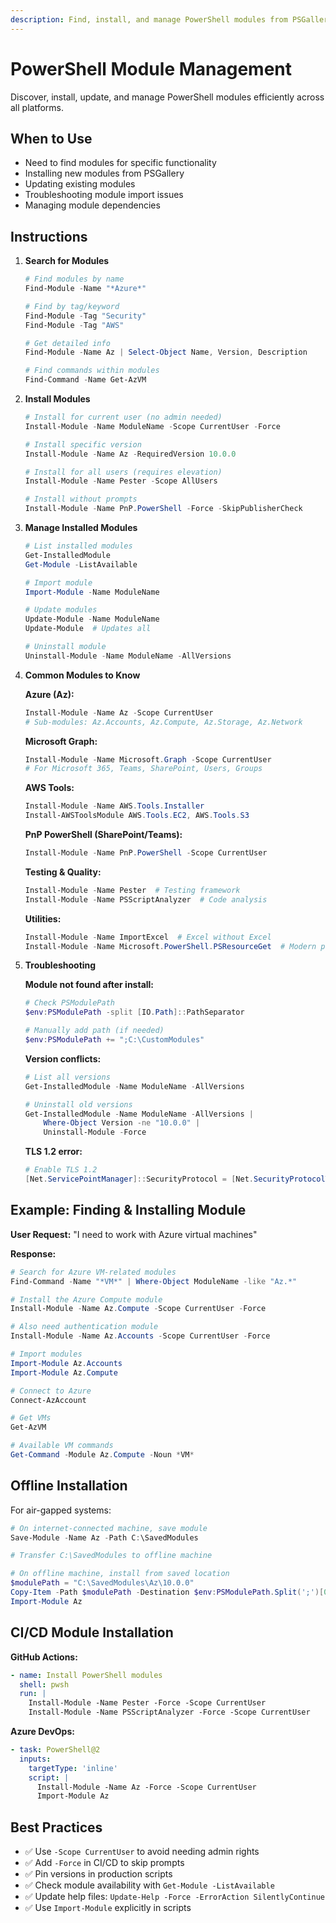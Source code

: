 ```yaml
---
description: Find, install, and manage PowerShell modules from PSGallery or other sources
---
```


# PowerShell Module Management

Discover, install, update, and manage PowerShell modules efficiently across all platforms.

## When to Use

- Need to find modules for specific functionality
- Installing new modules from PSGallery
- Updating existing modules
- Troubleshooting module import issues
- Managing module dependencies

## Instructions

1. **Search for Modules**
   ```powershell
   # Find modules by name
   Find-Module -Name "*Azure*"

   # Find by tag/keyword
   Find-Module -Tag "Security"
   Find-Module -Tag "AWS"

   # Get detailed info
   Find-Module -Name Az | Select-Object Name, Version, Description

   # Find commands within modules
   Find-Command -Name Get-AzVM
   ```

2. **Install Modules**
   ```powershell
   # Install for current user (no admin needed)
   Install-Module -Name ModuleName -Scope CurrentUser -Force

   # Install specific version
   Install-Module -Name Az -RequiredVersion 10.0.0

   # Install for all users (requires elevation)
   Install-Module -Name Pester -Scope AllUsers

   # Install without prompts
   Install-Module -Name PnP.PowerShell -Force -SkipPublisherCheck
   ```

3. **Manage Installed Modules**
   ```powershell
   # List installed modules
   Get-InstalledModule
   Get-Module -ListAvailable

   # Import module
   Import-Module -Name ModuleName

   # Update modules
   Update-Module -Name ModuleName
   Update-Module  # Updates all

   # Uninstall module
   Uninstall-Module -Name ModuleName -AllVersions
   ```

4. **Common Modules to Know**

   **Azure (Az):**
   ```powershell
   Install-Module -Name Az -Scope CurrentUser
   # Sub-modules: Az.Accounts, Az.Compute, Az.Storage, Az.Network
   ```

   **Microsoft Graph:**
   ```powershell
   Install-Module -Name Microsoft.Graph -Scope CurrentUser
   # For Microsoft 365, Teams, SharePoint, Users, Groups
   ```

   **AWS Tools:**
   ```powershell
   Install-Module -Name AWS.Tools.Installer
   Install-AWSToolsModule AWS.Tools.EC2, AWS.Tools.S3
   ```

   **PnP PowerShell (SharePoint/Teams):**
   ```powershell
   Install-Module -Name PnP.PowerShell -Scope CurrentUser
   ```

   **Testing & Quality:**
   ```powershell
   Install-Module -Name Pester  # Testing framework
   Install-Module -Name PSScriptAnalyzer  # Code analysis
   ```

   **Utilities:**
   ```powershell
   Install-Module -Name ImportExcel  # Excel without Excel
   Install-Module -Name Microsoft.PowerShell.PSResourceGet  # Modern package mgmt
   ```

5. **Troubleshooting**

   **Module not found after install:**
   ```powershell
   # Check PSModulePath
   $env:PSModulePath -split [IO.Path]::PathSeparator

   # Manually add path (if needed)
   $env:PSModulePath += ";C:\CustomModules"
   ```

   **Version conflicts:**
   ```powershell
   # List all versions
   Get-InstalledModule -Name ModuleName -AllVersions

   # Uninstall old versions
   Get-InstalledModule -Name ModuleName -AllVersions |
       Where-Object Version -ne "10.0.0" |
       Uninstall-Module -Force
   ```

   **TLS 1.2 error:**
   ```powershell
   # Enable TLS 1.2
   [Net.ServicePointManager]::SecurityProtocol = [Net.SecurityProtocolType]::Tls12
   ```

## Example: Finding & Installing Module

**User Request:** "I need to work with Azure virtual machines"

**Response:**
```powershell
# Search for Azure VM-related modules
Find-Command -Name "*VM*" | Where-Object ModuleName -like "Az.*"

# Install the Azure Compute module
Install-Module -Name Az.Compute -Scope CurrentUser -Force

# Also need authentication module
Install-Module -Name Az.Accounts -Scope CurrentUser -Force

# Import modules
Import-Module Az.Accounts
Import-Module Az.Compute

# Connect to Azure
Connect-AzAccount

# Get VMs
Get-AzVM

# Available VM commands
Get-Command -Module Az.Compute -Noun *VM*
```

## Offline Installation

For air-gapped systems:

```powershell
# On internet-connected machine, save module
Save-Module -Name Az -Path C:\SavedModules

# Transfer C:\SavedModules to offline machine

# On offline machine, install from saved location
$modulePath = "C:\SavedModules\Az\10.0.0"
Copy-Item -Path $modulePath -Destination $env:PSModulePath.Split(';')[0] -Recurse
Import-Module Az
```

## CI/CD Module Installation

**GitHub Actions:**
```yaml
- name: Install PowerShell modules
  shell: pwsh
  run: |
    Install-Module -Name Pester -Force -Scope CurrentUser
    Install-Module -Name PSScriptAnalyzer -Force -Scope CurrentUser
```

**Azure DevOps:**
```yaml
- task: PowerShell@2
  inputs:
    targetType: 'inline'
    script: |
      Install-Module -Name Az -Force -Scope CurrentUser
      Import-Module Az
```

## Best Practices

- ✅ Use `-Scope CurrentUser` to avoid needing admin rights
- ✅ Add `-Force` in CI/CD to skip prompts
- ✅ Pin versions in production scripts
- ✅ Check module availability with `Get-Module -ListAvailable`
- ✅ Update help files: `Update-Help -Force -ErrorAction SilentlyContinue`
- ✅ Use `Import-Module` explicitly in scripts

